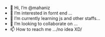 - 👋 Hi, I’m @mahaniz
- 👀 I’m interested in fornt end ...
- 🌱 I’m currently learning js and other staffs...
- 💞️ I’m looking to collaborate on ...
- 📫 How to reach me .../no idea XD/

<!---
mahaniz/mahaniz is a ✨ special ✨ repository because its `README.md` (this file) appears on your GitHub profile.
You can click the Preview link to take a look at your changes.
--->
